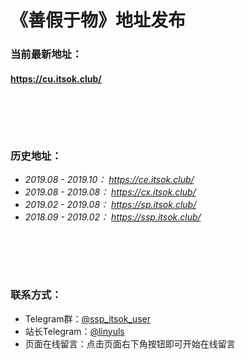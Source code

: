 # 《善假于物》地址发布
### 当前最新地址：
#### https://cu.itsok.club/
# 　
### 历史地址：
- *2019.08 - 2019.10： https://ce.itsok.club/*
- *2019.08 - 2019.08： https://cx.itsok.club/*
- *2019.02 - 2019.08： https://sp.itsok.club/*
- *2018.09 - 2019.02： https://ssp.itsok.club/*
# 　
### 联系方式：
* Telegram群：[@ssp_itsok_user](https://t.me/ssp_itsok_user "@ssp_itsok_user")
* 站长Telegram：[@linyuls](https://t.me/linyuls "@linyuls")
* 页面在线留言：点击页面右下角按钮即可开始在线留言
